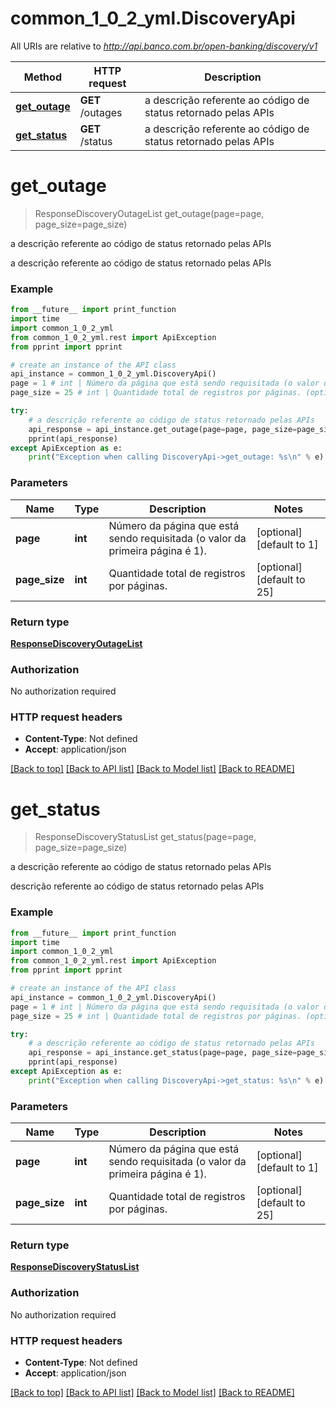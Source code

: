 # common_1_0_2_yml.DiscoveryApi

All URIs are relative to *http://api.banco.com.br/open-banking/discovery/v1*

Method | HTTP request | Description
------------- | ------------- | -------------
[**get_outage**](DiscoveryApi.md#get_outage) | **GET** /outages | a descrição referente ao código de status retornado pelas APIs
[**get_status**](DiscoveryApi.md#get_status) | **GET** /status | a descrição referente ao código de status retornado pelas APIs

# **get_outage**
> ResponseDiscoveryOutageList get_outage(page=page, page_size=page_size)

a descrição referente ao código de status retornado pelas APIs

a descrição referente ao código de status retornado pelas APIs

### Example
```python
from __future__ import print_function
import time
import common_1_0_2_yml
from common_1_0_2_yml.rest import ApiException
from pprint import pprint

# create an instance of the API class
api_instance = common_1_0_2_yml.DiscoveryApi()
page = 1 # int | Número da página que está sendo requisitada (o valor da primeira página é 1). (optional) (default to 1)
page_size = 25 # int | Quantidade total de registros por páginas. (optional) (default to 25)

try:
    # a descrição referente ao código de status retornado pelas APIs
    api_response = api_instance.get_outage(page=page, page_size=page_size)
    pprint(api_response)
except ApiException as e:
    print("Exception when calling DiscoveryApi->get_outage: %s\n" % e)
```

### Parameters

Name | Type | Description  | Notes
------------- | ------------- | ------------- | -------------
 **page** | **int**| Número da página que está sendo requisitada (o valor da primeira página é 1). | [optional] [default to 1]
 **page_size** | **int**| Quantidade total de registros por páginas. | [optional] [default to 25]

### Return type

[**ResponseDiscoveryOutageList**](ResponseDiscoveryOutageList.md)

### Authorization

No authorization required

### HTTP request headers

 - **Content-Type**: Not defined
 - **Accept**: application/json

[[Back to top]](#) [[Back to API list]](../README.md#documentation-for-api-endpoints) [[Back to Model list]](../README.md#documentation-for-models) [[Back to README]](../README.md)

# **get_status**
> ResponseDiscoveryStatusList get_status(page=page, page_size=page_size)

a descrição referente ao código de status retornado pelas APIs

 descrição referente ao código de status retornado pelas APIs

### Example
```python
from __future__ import print_function
import time
import common_1_0_2_yml
from common_1_0_2_yml.rest import ApiException
from pprint import pprint

# create an instance of the API class
api_instance = common_1_0_2_yml.DiscoveryApi()
page = 1 # int | Número da página que está sendo requisitada (o valor da primeira página é 1). (optional) (default to 1)
page_size = 25 # int | Quantidade total de registros por páginas. (optional) (default to 25)

try:
    # a descrição referente ao código de status retornado pelas APIs
    api_response = api_instance.get_status(page=page, page_size=page_size)
    pprint(api_response)
except ApiException as e:
    print("Exception when calling DiscoveryApi->get_status: %s\n" % e)
```

### Parameters

Name | Type | Description  | Notes
------------- | ------------- | ------------- | -------------
 **page** | **int**| Número da página que está sendo requisitada (o valor da primeira página é 1). | [optional] [default to 1]
 **page_size** | **int**| Quantidade total de registros por páginas. | [optional] [default to 25]

### Return type

[**ResponseDiscoveryStatusList**](ResponseDiscoveryStatusList.md)

### Authorization

No authorization required

### HTTP request headers

 - **Content-Type**: Not defined
 - **Accept**: application/json

[[Back to top]](#) [[Back to API list]](../README.md#documentation-for-api-endpoints) [[Back to Model list]](../README.md#documentation-for-models) [[Back to README]](../README.md)


